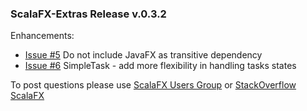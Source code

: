 ### ScalaFX-Extras Release v.0.3.2

Enhancements:

* [Issue #5][5] Do not include JavaFX as transitive dependency
* [Issue #6][6] SimpleTask - add more flexibility in handling tasks states


To post questions please use [ScalaFX Users Group][scalafx-users] or [StackOverflow ScalaFX][scalafx-overflow]  

[scalafx-users]: https://groups.google.com/forum/#!forum/scalafx-users
[scalafx-overflow]: https://stackoverflow.com/questions/tagged/scalafx

[5]: https://github.com/scalafx/scalafx-extras/issues/5
[6]: https://github.com/scalafx/scalafx-extras/issues/6

